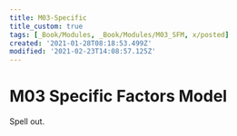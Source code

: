 ```yaml
---
title: M03-Specific
title_custom: true
tags: [_Book/Modules, _Book/Modules/M03_SFM, x/posted]
created: '2021-01-28T08:18:53.499Z'
modified: '2021-02-23T14:08:57.125Z'
---
```


# M03 Specific Factors Model

Spell out.


